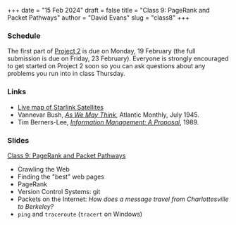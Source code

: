 +++
date = "15 Feb 2024"
draft = false
title = "Class 9: PageRank and Packet Pathways"
author = "David Evans"
slug = "class8"
+++

### Schedule

The first part of [Project 2](/project2) is due on Monday, 19 February (the full submission is due on Friday, 23 February). Everyone is strongly encouraged to get started on Project 2 soon so you can ask questions about any problems you run into in class Thursday.

### Links

- [Live map of Starlink Satellites](https://satellitemap.space/)
- Vannevar Bush, [_As We May Think_](/docs/aswemaythink.pdf), Atlantic Monthly, July 1945.
- Tim Berners-Lee, [_Information Management: A Proposal_](https://www.w3.org/History/1989/proposal-msw.html), 1989.

### Slides

[Class 9: PageRank and Packet Pathways]()

- Crawling the Web
- Finding the "best" web pages
- PageRank
- Version Control Systems: git
- Packets on the Internet: _How does a message travel from Charlottesville to Berkeley?_
- `ping` and `traceroute` (`tracert` on Windows)

